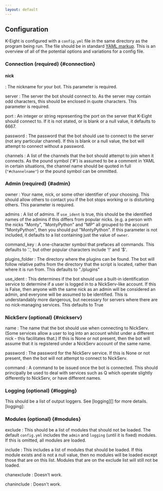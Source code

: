 ```yaml
---
layout: default
---
```


## Configuration

K-Eight is configured with a `config.yml` file in the same directory as the program being run.  The file should be in standard [YAML markup][yaml].  This is an overview of all of the potential options and variations for a config file.

[yaml]: <http://www.yaml.org/spec/1.2/spec.html>

### Connection (required)            {#connection}

#### nick

: The nickname for your bot.  This parameter is required.

server
: The server the bot should connect to.  As the server may contain odd characters, this should be enclosed in quote characters.  This parameter is required.

port
: An integer or string representing the port on the server that K-Eight should connect to.  If it is not stated, or is blank or a null value, it defaults to 6667.

password
: The password that the bot should use to connect to the server (not any particular channel).  If this is blank or a null value, the bot will attempt to connect without a password.

channels
: A list of the channels that the bot should attempt to join when it connects.  As the pound symbol ('#') is assumed to be a comment in YAML in certain situations, the channel name should be quoted in full (`"#channelname"`) or the pound symbol can be ommitted.

### Admin (required)                 {#admin}
owner
: Your name, nick, or some other identifier of your choosing.  This should allow others to contact you if the bot stops working or is disturbing others.  This parameter is required.

admins
: A list of admins.  If `use_ident` is true, this should be the identified names of the admins if this differs from popular nicks.  (e.g. a person with the nicks "Monty", "MontyPython" and "MP" all grouped to the account "MontyPython", then you should put "MontyPython".  If this parameter is not included, it defaults to a list containing just the value of `owner`.

command_key
: A one-character symbol that prefaces all commands.  This defaults to '.', but other popular characters include '!' and '$'.

plugins_folder
: The directory where the plugins can be found.  The bot will follow relative paths from the directory that the script is located, rather than where it is run from.  This defaults to "./plugins"

use_ident
: This determines if the bot should use a built-in identification service to determine if a user is logged in to a NickServ-like account.  If this is False, then anyone with the same nick as an admin will be considered an admin, and everyone will be assumed to be identified.  This is understandably more dangerous, but necessary for servers where there are no nick-managing services.  This defaults to True

### NickServ (optional)              {#nickserv}
name
: The name that the bot should use when connecting to NickServ.  (Some services allow a user to log into an account whilst under a different nick - this facilitates that.)  If this is None or not present, then the bot will assume that it is registered under a NickServ account of the same name.

password
: The password for the NickServ service.  If this is None or not present, then the bot will not attempt to connect to NickServ.

command
: A command to be issued once the bot is connected.  This should principally be used to deal with services such as Q which operate slightly differently to NickServ, or have different names.

### Logging (optional)               {#logging}
This should be a list of output loggers.  See [logging][] for more details.
[logging]: <logging>


### Modules (optional)               {#modules}
exclude
: This should be a list of modules that should not be loaded.  The default `config.yml` includes the `admin` and `logging` (until it is fixed) modules.  If this is omitted, all modules are loaded.

include
: This includes a list of modules that should be loaded.  If this module exists and is not a null value, then no modules will be loaded except those that are on this list.  Modules that are on the exclude list will still not be loaded.

chanexclude
: Doesn't work.

chaninclude
: Doesn't work.